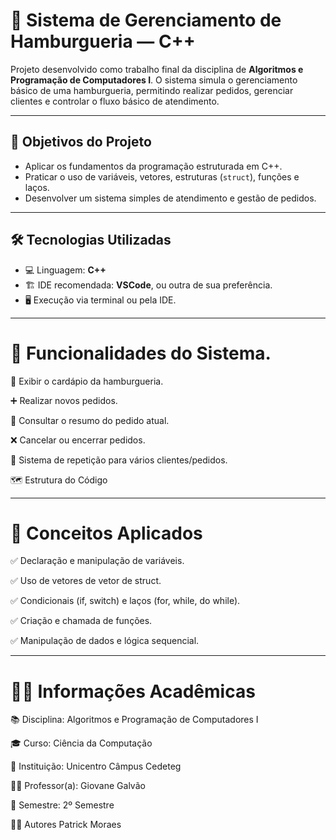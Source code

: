 # 🍔 Sistema de Gerenciamento de Hamburgueria — C++

Projeto desenvolvido como trabalho final da disciplina de **Algoritmos e Programação de Computadores I**. O sistema simula o gerenciamento básico de uma hamburgueria, permitindo realizar pedidos, gerenciar clientes e controlar o fluxo básico de atendimento.

---

## 🎯 Objetivos do Projeto

- Aplicar os fundamentos da programação estruturada em C++.
- Praticar o uso de variáveis, vetores, estruturas (`struct`), funções e laços.
- Desenvolver um sistema simples de atendimento e gestão de pedidos.

---

## 🛠️ Tecnologias Utilizadas

- 💻 Linguagem: **C++**
- 🏗️ IDE recomendada: **VSCode**, ou outra de sua preferência.
- 🖥️ Execução via terminal ou pela IDE.

---

# 🍟 Funcionalidades do Sistema.

📑 Exibir o cardápio da hamburgueria.

➕ Realizar novos pedidos.

🧾 Consultar o resumo do pedido atual.

❌ Cancelar ou encerrar pedidos.

🔁 Sistema de repetição para vários clientes/pedidos.

🗺️ Estrutura do Código

---

# 📑 Conceitos Aplicados

✅ Declaração e manipulação de variáveis.

✅ Uso de vetores de vetor de struct.

✅ Condicionais (if, switch) e laços (for, while, do while).

✅ Criação e chamada de funções.

✅ Manipulação de dados e lógica sequencial.

---

# 👨‍🏫 Informações Acadêmicas

📚 Disciplina: Algoritmos e Programação de Computadores I

🎓 Curso: Ciência da Computação

🏫 Instituição: Unicentro Câmpus Cedeteg

👨‍🏫 Professor(a): Giovane Galvão

📅 Semestre: 2º Semestre

👨‍💻 Autores
Patrick Moraes

